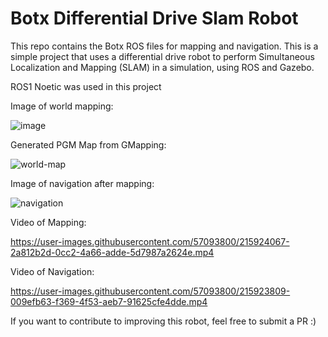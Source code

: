 # Botx Differential Drive Slam Robot
This repo contains the Botx ROS files for mapping and navigation. This is a simple project that uses a differential drive robot to perform Simultaneous Localization and Mapping (SLAM) in a simulation, using ROS and Gazebo.

ROS1 Noetic was used in this project

Image of world mapping:

![image](https://user-images.githubusercontent.com/57093800/215922483-13195e11-5cf8-4e0b-963b-60a634165ac1.png)

Generated PGM Map from GMapping:

![world-map](https://user-images.githubusercontent.com/57093800/215925784-7969846b-0bdd-4a0f-b5c7-d640831171ee.png)


Image of navigation after mapping:

![navigation](https://user-images.githubusercontent.com/57093800/215922712-6b9bfb0b-21e2-4893-98a1-8dc91c5296ad.png)

Video of Mapping:

https://user-images.githubusercontent.com/57093800/215924067-2a812b2d-0cc2-4a66-adde-5d7987a2624e.mp4


Video of Navigation:

https://user-images.githubusercontent.com/57093800/215923809-009efb63-f369-4f53-aeb7-91625cfe4dde.mp4

If you want to contribute to improving this robot, feel free to submit a PR :)
